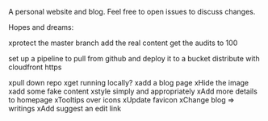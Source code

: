 A personal website and blog. Feel free to open issues to discuss changes.

Hopes and dreams:

xprotect the master branch
add the real content
get the audits to 100

set up a pipeline to pull from github and deploy it to a bucket
distribute with cloudfront
https

xpull down repo
xget running locally? 
xadd a blog page
xHide the image
xadd some fake content
xstyle simply and appropriately
xAdd more details to homepage
xTooltips over icons
xUpdate favicon
xChange blog => writings
xAdd suggest an edit link
